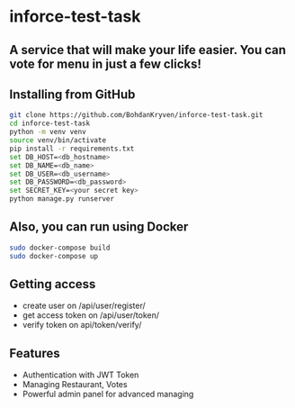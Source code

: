 # inforce-test-task
## A service that will make your life easier. You can vote for menu in just a few clicks!




## Installing from GitHub



```sh
git clone https://github.com/BohdanKryven/inforce-test-task.git
cd inforce-test-task
python -m venv venv
source venv/bin/activate
pip install -r requirements.txt
set DB_HOST=<db_hostname>
set DB_NAME=<db_name>
set DB_USER=<db_username>
set DB_PASSWORD=<db_password>
set SECRET_KEY=<your secret key>
python manage.py runserver
```

## Also, you can run using Docker

```sh
sudo docker-compose build
sudo docker-compose up
```

## Getting access
- create user on /api/user/register/
- get access token on /api/user/token/
- verify token on  api/token/verify/



## Features

- Authentication with JWT Token
- Managing Restaurant, Votes
- Powerful admin panel for advanced managing

